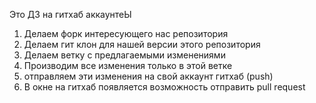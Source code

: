 Это ДЗ на гитхаб аккаунтеЫ

1. Делаем форк интересующего нас репозитория
2. Делаем гит клон для нашей версии этого репозитория
3. Делаем ветку с предлагаемыми изменениями
4. Производим все изменения только в этой ветке
5. отправляем эти изменения на свой аккаунт гитхаб (push)
6. В окне на гитхаб появляется возможность отправить pull request